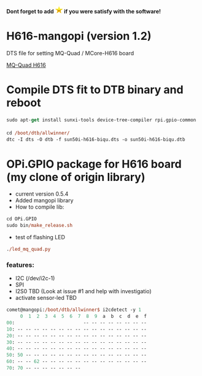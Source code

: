 **Dont forget to add ![/image/star.png](https://github.com/mamin27/ecomet_i2c_raspberry_tools/blob/master/python_test_scripts/display/images/star.png) if you were satisfy with the software!**

# H616-mangopi (version 1.2)
DTS file for setting MQ-Quad / MCore-H616 board

[MQ-Quad H616](https://mangopi.org/mqquad)
# Compile DTS fit to DTB binary and reboot

```ps
sudo apt-get install sunxi-tools device-tree-compiler rpi.gpio-common

cd /boot/dtb/allwinner/
dtc -I dts -O dtb -f sun50i-h616-biqu.dts -o sun50i-h616-biqu.dtb
```
# OPi.GPIO package for H616 board (my clone of origin library)
* current version 0.5.4
* Added mangopi library
* How to compile lib:
```ps
cd OPi.GPIO
sudo bin/make_release.sh
```
* test of flashing LED
```ps
./led_mq_quad.py
```

### features:
* I2C (/dev/i2c-1)
* SPI
* I2S0 TBD (Look at issue #1 and help with investigatio)
* activate sensor-led TBD


```ps
comet@mangopi:/boot/dtb/allwinner$ i2cdetect -y 1
     0  1  2  3  4  5  6  7  8  9  a  b  c  d  e  f
00:                         -- -- -- -- -- -- -- --
10: -- -- -- -- -- -- -- -- -- -- -- -- -- -- -- --
20: -- -- -- -- -- -- -- -- -- -- -- -- -- -- -- --
30: -- -- -- -- -- -- -- -- -- -- -- -- -- -- -- --
40: -- -- -- -- -- -- -- -- -- -- -- -- -- -- -- --
50: 50 -- -- -- -- -- -- -- -- -- -- -- -- -- -- --
60: -- -- 62 -- -- -- -- -- -- -- -- -- -- -- -- --
70: 70 -- -- -- -- -- -- --
```
